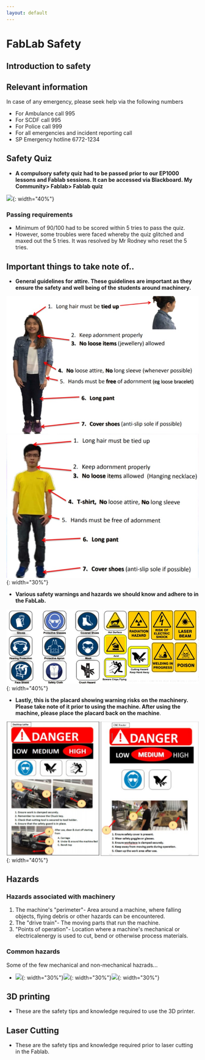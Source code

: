 ```yaml
---
layout: default
---
```


# FabLab Safety

## Introduction to safety

## Relevant information
In case of any emergency, please seek help via the following numbers
* For Ambulance call 995
* For SCDF call 995
* For Police call 999
* For all emergencies and incident reporting call
* SP Emergency hotline 6772-1234

## Safety Quiz
* **A compulsory safety quiz had to be passed prior to our EP1000 lessons and Fablab sessions. It can be accessed via Blackboard. My Community> Fablab> Fablab quiz**

![](image/safety.png){: width="40%"}

### Passing requirements
-  Minimum of 90/100 had to be scored within 5 tries to pass the quiz.
-  However, some troubles were faced whereby the quiz glitched and maxed out the 5 tries. It was resolved by Mr Rodney who reset the 5 tries.

## Important things to take note of..

* **General guidelines for attire. These guidelines are important as they ensure the safety and well being of the students around machinery.**

![](images/attire.jpg){: width="30%"}

* **Various safety warnings and hazards we should know and adhere to in the FabLab.**

![](images/safe.jpg){: width="40%"}

* **Lastly, this is the placard showing warning risks on the machinery. Please take note of it prior to using the machine. After using the machine, please place the placard back on the machine**.

![](images/placard.png){: width="40%"}

## Hazards

### Hazards associated with machinery
1. The machine's "perimeter"- Area around a machine, where falling objects, flying debris or other hazards can be encountered.
2. The "drive train"- The moving parts that run the machine.
3. "Points of operation"- Location where a machine's mechanical or electricalenergy is used to cut, bend or otherwise process materials.

### Common hazards
Some of the few mechanical and non-mechanical hazrads...

* ![](image/electrical.jpg){: width="30%"}![](image/noise.jpg){: width="30%"}![](image/entangle.jpg){: width="30%"}

## 3D printing
-  These are the safety tips and knowledge required to use the 3D printer.

## Laser Cutting
-  These are the safety tips and knowledge required prior to laser cutting in the Fablab.
